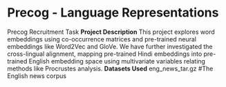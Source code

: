 # Precog - Language Representations
Precog Recruitment Task
**Project Description**
This project explores word embeddings using co-occurrence matrices and pre-trained neural embeddings like Word2Vec and GloVe. We have further investigated the cross-lingual alignment, mapping pre-trained Hindi embeddings into pre-trained English embedding space using multivariate variables relating methods like Procrustes analysis.
**Datasets Used**
eng_news_tar.gz #The English news corpus
